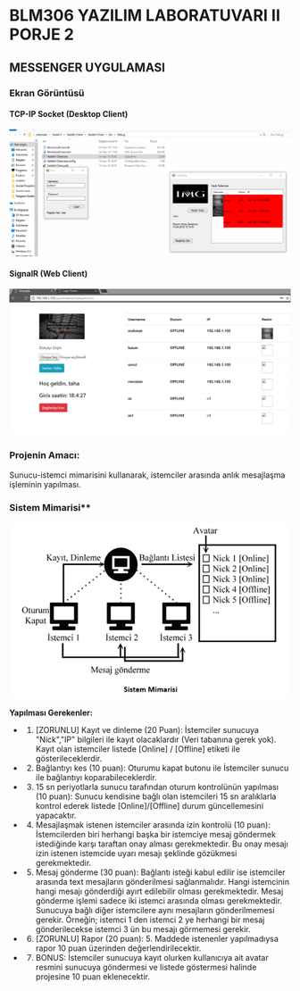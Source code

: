 # BLM306 YAZILIM LABORATUVARI II PORJE 2


## MESSENGER UYGULAMASI

### Ekran Görüntüsü

#### TCP-IP Socket (Desktop Client)
![](screenshot/gif1.gif)

#### SignalR (Web Client)
![](screenshot/gif12.gif)


### Projenin Amacı:

Sunucu-istemci mimarisini kullanarak, istemciler arasında anlık mesajlaşma işleminin yapılması.


### Sistem Mimarisi**

![](screenshot/mimari.png)


**Yapılması Gerekenler:**

- 1. [ZORUNLU] Kayıt ve dinleme (20 Puan): İstemciler sunucuya &quot;Nick&quot;,&quot;IP&quot; bilgileri ile kayıt olacaklardır (Veri tabanına gerek yok). Kayıt olan istemciler listede [Online] / [Offline] etiketi ile gösterileceklerdir.

- 2. Bağlantıyı kes (10 puan): Oturumu kapat butonu ile İstemciler sunucu ile bağlantıyı koparabileceklerdir.

- 3. 15 sn periyotlarla sunucu tarafından oturum kontrolünün yapılması (10 puan): Sunucu kendisine bağlı olan istemcileri 15 sn aralıklarla kontrol ederek listede [Online]/[Offline] durum güncellemesini yapacaktır.

- 4. Mesajlaşmak istenen istemciler arasında izin kontrolü (10 puan): İstemcilerden biri herhangi başka bir istemciye mesaj göndermek istediğinde karşı taraftan onay alması gerekmektedir. Bu onay mesajı izin istenen istemcide uyarı mesajı şeklinde gözükmesi gerekmektedir.

- 5. Mesaj gönderme (30 puan): Bağlantı isteği kabul edilir ise istemciler arasında text mesajların gönderilmesi sağlanmalıdır. Hangi istemcinin hangi mesajı gönderdiği ayırt edilebilir olması gerekmektedir. Mesaj gönderme işlemi sadece iki istemci arasında olması gerekmektedir. Sunucuya bağlı diğer istemcilere aynı mesajların gönderilmemesi gerekir. Örneğin; istemci 1 den istemci 2 ye herhangi bir mesaj gönderilecekse istemci 3 ün bu mesajı görmemesi gerekir.

- 6. [ZORUNLU] Rapor (20 puan): 5. Maddede istenenler yapılmadıysa rapor 10 puan üzerinden değerlendirilecektir.

- 7. BONUS: İstemciler sunucuya kayıt olurken kullanıcıya ait avatar resmini sunucuya göndermesi ve listede göstermesi halinde projesine 10 puan eklenecektir.
